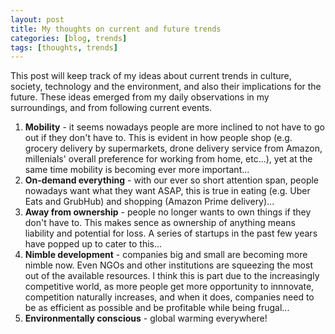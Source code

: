```yaml
---
layout: post
title: My thoughts on current and future trends
categories: [blog, trends]
tags: [thoughts, trends]
---
```


This post will keep track of my ideas about current trends in culture, society, technology and the environment, and also their implications for the future. These ideas emerged from my daily observations in my surroundings, and from following current events.

1. **Mobility** - it seems nowadays people are more inclined to not have to go out if they don't have to. This is evident in how people shop (e.g. grocery delivery by supermarkets, drone delivery service from Amazon, millenials' overall preference for working from home, etc...), yet at the same time mobility is becoming ever more important...
2. **On-demand everything** - with our ever so short attention span, people nowadays want what they want ASAP, this is true in eating (e.g. Uber Eats and GrubHub) and shopping (Amazon Prime delivery)...
3. **Away from ownership** - people no longer wants to own things if they don't have to. This makes sence as ownership of anything means liability and potential for loss. A series of startups in the past few years have popped up to cater to this... 
4. **Nimble development** - companies big and small are becoming more nimble now. Even NGOs and other institutions are squeezing the most out of the available resources. I think this is part due to the increasingly competitive world, as more people get more opportunity to innnovate, competition naturally increases, and when it does, companies need to be as efficient as possible and be profitable while being frugal...
5. **Environmentally conscious** - global warming everywhere! 